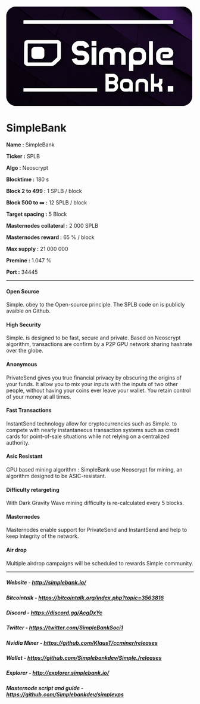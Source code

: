 
![Alt text](doc/Logo_SimpleBank.png)

# SimpleBank 

**Name :** SimpleBank

**Ticker :** SPLB

**Algo :** Neoscrypt

**Blocktime :** 180 s

**Block 2 to 499 :** 1 SPLB / block

**Block 500 to ∞ :** 12 SPLB / block

**Target spacing :** 5 Block

**Masternodes collateral :** 2 000 SPLB

**Masternodes reward :** 65 % / block

**Max supply :** 21 000 000

**Premine :** 1.047 %

**Port :** 34445

__________________________________________________________________________

#### Open Source

Simple. obey to the Open-source principle. The SPLB code on is publicly avaible on Github.

#### High Security

Simple. is designed to be fast, secure and private. Based on Neoscrypt algorithm, transactions are confirm by a P2P GPU network sharing hashrate over the globe.

#### Anonymous

PrivateSend gives you true financial privacy by obscuring the origins of your funds. It allow you to mix your inputs with the inputs of two other people, without having your coins ever leave your wallet. You retain control of your money at all times.

#### Fast Transactions

InstantSend technology allow for cryptocurrencies such as Simple. to compete with nearly instantaneous transaction systems such as credit cards for point-of-sale situations while not relying on a centralized authority.

#### Asic Resistant

GPU based mining algorithm : SimpleBank use Neoscrypt for mining, an algorithm designed to be ASIC-resistant.

#### Difficulty retargeting

With Dark Gravity Wave mining difficulty is re-calculated every 5 blocks.

#### Masternodes

Masternodes enable support for PrivateSend and InstantSend and help to keep integrity of the network.

#### Air drop

Multiple airdrop campaigns will be scheduled to rewards Simple community.

__________________________________________________________________________

##### Website - http://simplebank.io/ 
##### Bitcointalk - https://bitcointalk.org/index.php?topic=3563816 
##### Discord - https://discord.gg/AcgDxYc 
##### Twitter - https://twitter.com/SimpleBankSoci1 
##### Nvidia Miner - https://github.com/KlausT/ccminer/releases 
##### Wallet - https://github.com/Simplebankdev/Simple./releases 
##### Explorer - http://explorer.simplebank.io/ 
##### Masternode script and guide - https://github.com/Simplebankdev/simplevps
